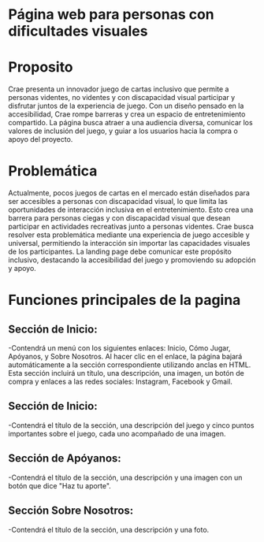 # Página web para personas con dificultades visuales

# Proposito

 Crae presenta un innovador juego de cartas inclusivo que permite a personas videntes, no videntes y con discapacidad visual participar y disfrutar juntos de la experiencia de juego. Con un diseño pensado en la accesibilidad, Crae rompe barreras y crea un espacio de entretenimiento compartido. La página busca atraer a una audiencia diversa, comunicar los valores de inclusión del juego, y guiar a los usuarios hacia la compra o apoyo del proyecto.

# Problemática

Actualmente, pocos juegos de cartas en el mercado están diseñados para ser accesibles a personas con discapacidad visual, lo que limita las oportunidades de interacción inclusiva en el entretenimiento. Esto crea una barrera para personas ciegas y con discapacidad visual que desean participar en actividades recreativas junto a personas videntes. Crae busca resolver esta problemática mediante una experiencia de juego accesible y universal, permitiendo la interacción sin importar las capacidades visuales de los participantes. La landing page debe comunicar este propósito inclusivo, destacando la accesibilidad del juego y promoviendo su adopción y apoyo.

# Funciones principales de la pagina

## Sección de Inicio:

-Contendrá un menú con los siguientes enlaces: Inicio, Cómo Jugar, Apóyanos, y Sobre Nosotros. Al hacer clic en el enlace, la página bajará automáticamente a la sección correspondiente utilizando anclas en HTML. Esta sección incluirá un título, una descripción, una imagen, un botón de compra y enlaces a las redes sociales: Instagram, Facebook y Gmail.

## Sección de Inicio:

-Contendrá el título de la sección, una descripción del juego y cinco puntos importantes sobre el juego, cada uno acompañado de una imagen.

## Sección de Apóyanos:

-Contendrá el título de la sección, una descripción y una imagen con un botón que dice "Haz tu aporte".

## Sección Sobre Nosotros:
-Contendrá el título de la sección, una descripción y una foto.